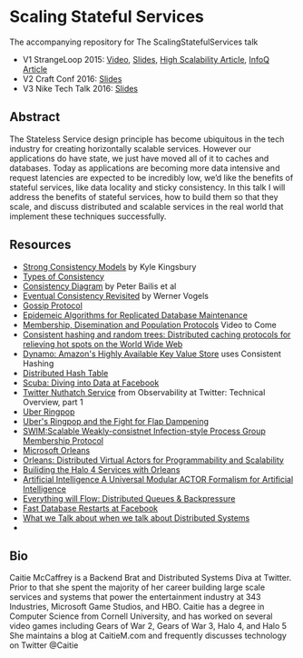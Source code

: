 # Scaling Stateful Services
The accompanying repository for The ScalingStatefulServices talk
* V1 StrangeLoop 2015: [Video](https://www.youtube.com/watch?v=H0i_bXKwujQ), [Slides](https://speakerdeck.com/caitiem20/building-scalable-stateful-services), [High Scalability Article](http://highscalability.com/blog/2015/10/12/making-the-case-for-building-scalable-stateful-services-in-t.html), [InfoQ Article](http://www.infoq.com/news/2015/11/scaling-stateful-services)
* V2 Craft Conf 2016: [Slides](https://speakerdeck.com/caitiem20/craftconf-2016-building-scalable-stateful-services#)
* V3 Nike Tech Talk 2016: [Slides](https://speakerdeck.com/caitiem20/building-scalable-stateful-services-1)

## Abstract
The Stateless Service design principle has become ubiquitous in the tech industry 
for creating horizontally scalable services.  However our applications do have state, 
we just have moved all of it to caches and databases.  Today as applications are 
becoming more data intensive and request latencies are expected to be incredibly 
low, we’d like the benefits of stateful services, like data locality and sticky 
consistency.  In this talk I will address the benefits of stateful services,
how to build them so that they scale, and discuss  distributed and scalable
services in the real world that implement these techniques successfully.

## Resources
* [Strong Consistency Models](https://aphyr.com/posts/313-strong-consistency-models) by Kyle Kingsbury
* [Types of Consistency](http://www.cs.colostate.edu/~cs551/CourseNotes/Consistency/TypesConsistency.html)
* [Consistency Diagram](http://www.vldb.org/pvldb/vol7/p181-bailis.pdf) by Peter Bailis et al
* [Eventual Consistency Revisited](http://www.allthingsdistributed.com/2008/12/eventually_consistent.html) by Werner Vogels
* [Gossip Protocol](https://en.wikipedia.org/wiki/Gossip_protocol)
* [Epidemeic Algorithms for Replicated Database Maintenance](https://pdfs.semanticscholar.org/49ed/15db181c74c7067ec01800fb5392411c868c.pdf)
* [Membership, Disemination and Population Protocols](https://qconnewyork.com/ny2016/ny2016/presentation/membership-dissemination-and-population-protocols.html) Video to Come
* [Consistent hashing and random trees: Distributed caching protocols for relieving hot spots on the World Wide Web](https://www.akamai.com/es/es/multimedia/documents/technical-publication/consistent-hashing-and-random-trees-distributed-caching-protocols-for-relieving-hot-spots-on-the-world-wide-web-technical-publication.pdf)
* [Dynamo: Amazon's Highly Available Key Value Store](http://www.allthingsdistributed.com/files/amazon-dynamo-sosp2007.pdf) uses Consistent Hashing
* [Distributed Hash Table](https://en.wikipedia.org/wiki/Distributed_hash_table)
* [Scuba: Diving into Data at Facebook](https://research.facebook.com/publications/scuba-diving-into-data-at-facebook/)
* [Twitter Nuthatch Service](https://blog.twitter.com/2016/observability-at-twitter-technical-overview-part-i) from Observability at Twitter: Technical Overview, part 1
* [Uber Ringpop](http://uber.github.io/ringpop/)
* [Uber's Ringpop and the Fight for Flap Dampening](http://www.infoq.com/presentations/halo-4-orleans)
* [SWIM:Scalable Weakly-consistnet Infection-style Process Group Membership Protocol](https://www.cs.cornell.edu/~asdas/research/dsn02-swim.pdf)
* [Microsoft Orleans](http://dotnet.github.io/orleans/)
* [Orleans: Distributed Virtual Actors for Programmability and Scalability](http://research.microsoft.com/apps/pubs/default.aspx?id=210931)
* [Builiding the Halo 4 Services with Orleans](http://www.infoq.com/presentations/halo-4-orleans)
* [Artificial Intelligence A Universal Modular ACTOR Formalism for Artificial Intelligence](http://citeseerx.ist.psu.edu/viewdoc/summary?doi=10.1.1.77.7898)
* [Everything will Flow: Distributed Queues & Backpressure](https://www.youtube.com/watch?v=1bNOO3xxMc0&app=desktop)
* [Fast Database Restarts at Facebook](https://research.facebook.com/publications/fast-database-restarts-at-facebook/)
* [What we Talk about when we talk about Distributed Systems](http://videlalvaro.github.io/2015/12/learning-about-distributed-systems.html)
* 

## Bio
Caitie McCaffrey is a Backend Brat and Distributed Systems Diva at Twitter.  Prior to that she spent the majority of her career building large scale services and systems that power the entertainment industry at 343 Industries, Microsoft Game Studios, and HBO.  Caitie has a degree in Computer Science from Cornell University, and has worked on several video games including Gears of War 2, Gears of War 3, Halo 4, and Halo 5 She maintains a blog at  CaitieM.com  and frequently discusses technology on Twitter @Caitie
